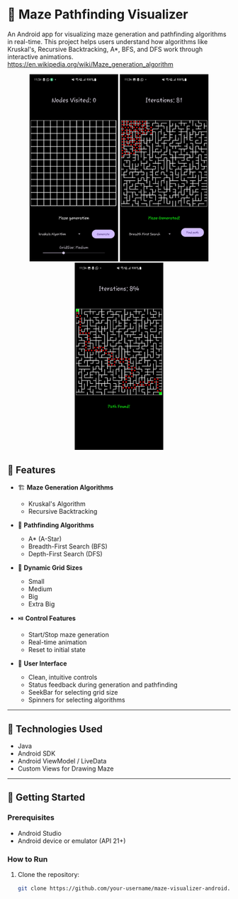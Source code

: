 # 🧩 Maze Pathfinding Visualizer

An Android app for visualizing maze generation and pathfinding algorithms in real-time. This project helps users understand how algorithms like Kruskal's, Recursive Backtracking, A*, BFS, and DFS work through interactive animations.
https://en.wikipedia.org/wiki/Maze_generation_algorithm

<div align="center">
  <img src="screenshots/1.jpg" width="200" />
  <img src="screenshots/2.jpg" width="200" />
  <img src="screenshots/3.jpg" width="200" />
</div>

## 📱 Features

- 🏗️ **Maze Generation Algorithms**
  - Kruskal's Algorithm
  - Recursive Backtracking


- 🧭 **Pathfinding Algorithms**
  - A* (A-Star)
  - Breadth-First Search (BFS)
  - Depth-First Search (DFS)

- 📏 **Dynamic Grid Sizes**
  - Small
  - Medium
  - Big
  - Extra Big

- ⏯️ **Control Features**
  - Start/Stop maze generation
  - Real-time animation
  - Reset to initial state

- 🎨 **User Interface**
  - Clean, intuitive controls
  - Status feedback during generation and pathfinding
  - SeekBar for selecting grid size
  - Spinners for selecting algorithms
---

## 🔧 Technologies Used

- Java
- Android SDK
- Android ViewModel / LiveData
- Custom Views for Drawing Maze

---

## 🚀 Getting Started

### Prerequisites

- Android Studio
- Android device or emulator (API 21+)

### How to Run

1. Clone the repository:
   ```bash
   git clone https://github.com/your-username/maze-visualizer-android.git
